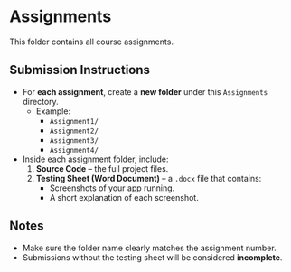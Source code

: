 # Assignments

This folder contains all course assignments.  

## Submission Instructions
- For **each assignment**, create a **new folder** under this `Assignments` directory.  
  - Example:  
    - `Assignment1/`  
    - `Assignment2/`  
    - `Assignment3/`  
    - `Assignment4/`  
- Inside each assignment folder, include:
  1. **Source Code** – the full project files.  
  2. **Testing Sheet (Word Document)** – a `.docx` file that contains:
     - Screenshots of your app running.  
     - A short explanation of each screenshot.  

## Notes
- Make sure the folder name clearly matches the assignment number.  
- Submissions without the testing sheet will be considered **incomplete**.  
